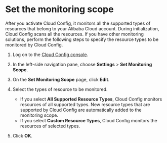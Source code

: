 # Set the monitoring scope

After you activate Cloud Config, it monitors all the supported types of resources that belong to your Alibaba Cloud account. During initialization, Cloud Config scans all the resources. If you have other monitoring solutions, perform the following steps to specify the resource types to be monitored by Cloud Config.

1.  Log on to the [Cloud Config console](https://config.console.aliyun.com).

2.  In the left-side navigation pane, choose **Settings** \> **Set Monitoring Scope**.

3.  On the **Set Monitoring Scope** page, click **Edit**.

4.  Select the types of resource to be monitored.

    -   If you select **All Supported Resource Types**, Cloud Config monitors resources of all supported types. New resource types that are supported by Cloud Config are automatically added to the monitoring scope.
    -   If you select **Custom Resource Types**, Cloud Config monitors the resources of selected types.
5.  Click **OK**.


